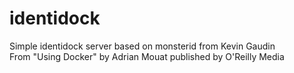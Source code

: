 # identidock

Simple identidock server based on monsterid from Kevin Gaudin  
From "Using Docker" by Adrian Mouat published by O'Reilly Media

